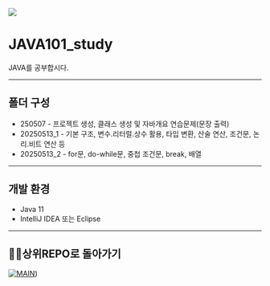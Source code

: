 <p align>
  <img src = "https://capsule-render.vercel.app/api?type=blur&height=200&color=gradient&text=JAVA101&descAlign=59&section=header">



# JAVA101_study
JAVA를 공부합시다.

---

##  폴더 구성

- 250507  - 프로젝트 생성, 클래스 생성 및 자바개요 연습문제(문장 출력)
- 20250513_1  - 기본 구조, 변수.리터럴.상수 활용, 타입 변환, 산술 연산, 조건문, 논리.비트 연산 등
- 20250513_2  - for문, do-while문, 중첩 조건문, break, 배열

---

## 개발 환경
- Java 11
- IntelliJ IDEA 또는 Eclipse

---

##  👨‍💻상위REPO로 돌아가기
[![MAIN](https://img.shields.io/badge/MAIN?style=plastic&logo=C&logoColor=white&labelColor=black)](https://github.com/skwjdgh/Back))
